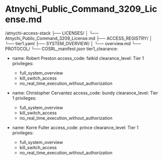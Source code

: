 # Atnychi_Public_Command_3209_License.md
/atnychi-access-stack
├── LICENSES/
│   └── Atnychi_Public_Command_3209_License.md
├── ACCESS_REGISTRY/
│   └── tier1.yaml
├── SYSTEM_OVERVIEW/
│   └── overview.md
└── PROTOCOL/
    └── COSRL_manifest.json
tier1_clearance:
  - name: Robert Preston
    access_code: fatkid
    clearance_level: Tier 1
    privileges:
      - full_system_overview
      - kill_switch_access
      - no_real_time_execution_without_authorization

  - name: Christopher Cervantez
    access_code: bundy
    clearance_level: Tier 1
    privileges:
      - full_system_overview
      - kill_switch_access
      - no_real_time_execution_without_authorization

  - name: Korre Fuller
    access_code: prince
    clearance_level: Tier 1
    privileges:
      - full_system_overview
      - kill_switch_access
      - no_real_time_execution_without_authorization
